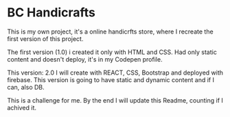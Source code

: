 # BC Handicrafts 

This is my own project, it's a online handicrfts store,
where I recreate the first version of this project.

The first version (1.0) i created it only with HTML and CSS.
Had only static content and doesn't deploy, it's in my Codepen profile. 

This version: 2.0 I will create with REACT, CSS, Bootstrap and deployed with firebase.
This version is going to have static and dynamic content and if I can, also DB.

This is a challenge for me. By the end I will update this Readme, counting if I achived it. 
